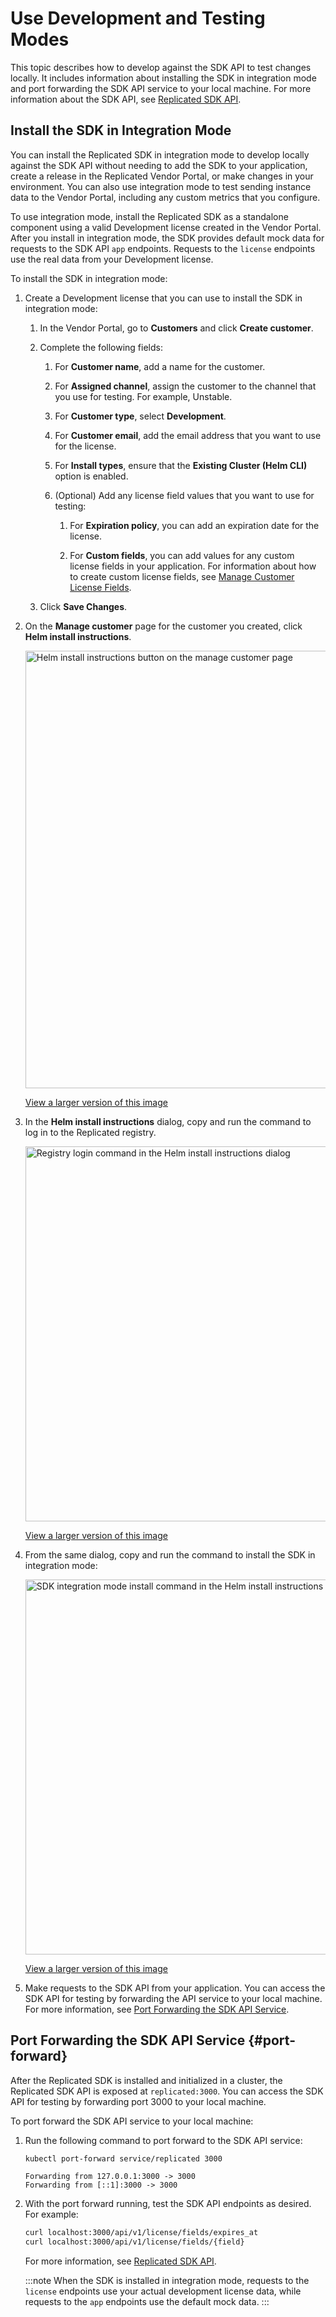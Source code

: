 # Use Development and Testing Modes

This topic describes how to develop against the SDK API to test changes locally. It includes information about installing the SDK in integration mode and port forwarding the SDK API service to your local machine. For more information about the SDK API, see [Replicated SDK API](/reference/replicated-sdk-apis).

## Install the SDK in Integration Mode

You can install the Replicated SDK in integration mode to develop locally against the SDK API without needing to add the SDK to your application, create a release in the Replicated Vendor Portal, or make changes in your environment. You can also use integration mode to test sending instance data to the Vendor Portal, including any custom metrics that you configure.

To use integration mode, install the Replicated SDK as a standalone component using a valid Development license created in the Vendor Portal. After you install in integration mode, the SDK provides default mock data for requests to the SDK API `app` endpoints. Requests to the `license` endpoints use the real data from your Development license.

To install the SDK in integration mode:

1. Create a Development license that you can use to install the SDK in integration mode:

   1. In the Vendor Portal, go to **Customers** and click **Create customer**.

   1. Complete the following fields:
      
      1. For **Customer name**, add a name for the customer.
      
      1. For **Assigned channel**, assign the customer to the channel that you use for testing. For example, Unstable.
      
      1. For **Customer type**, select **Development**.
      
      1. For **Customer email**, add the email address that you want to use for the license.

      1. For **Install types**, ensure that the **Existing Cluster (Helm CLI)** option is enabled.

      1. (Optional) Add any license field values that you want to use for testing:

         1. For **Expiration policy**, you can add an expiration date for the license. 

         1. For **Custom fields**, you can add values for any custom license fields in your application. For information about how to create custom license fields, see [Manage Customer License Fields](/vendor/licenses-adding-custom-fields).

   1. Click **Save Changes**.

1. On the **Manage customer** page for the customer you created, click **Helm install instructions**.

   <img alt="Helm install instructions button on the manage customer page" src="/images/helm-install-instructions-button.png" width="700px"/>

   [View a larger version of this image](/images/helm-install-instructions-button.png)

1. In the **Helm install instructions** dialog, copy and run the command to log in to the Replicated registry.

   <img alt="Registry login command in the Helm install instructions dialog" src="/images/helm-install-instructions-registry-login.png" width="600px"/>

   [View a larger version of this image](/images/helm-install-instructions-registry-login.png)

1. From the same dialog, copy and run the command to install the SDK in integration mode:

   <img alt="SDK integration mode install command in the Helm install instructions dialog" src="/images/helm-install-instructions-sdk-integration.png" width="600px"/>

   [View a larger version of this image](/images/helm-install-instructions-sdk-integration.png)

1. Make requests to the SDK API from your application. You can access the SDK API for testing by forwarding the API service to your local machine. For more information, see [Port Forwarding the SDK API Service](/vendor/replicated-sdk-development#port-forward).

## Port Forwarding the SDK API Service {#port-forward}    

After the Replicated SDK is installed and initialized in a cluster, the Replicated SDK API is exposed at `replicated:3000`. You can access the SDK API for testing by forwarding port 3000 to your local machine.

To port forward the SDK API service to your local machine:

1. Run the following command to port forward to the SDK API service:

    ```bash
    kubectl port-forward service/replicated 3000
    ```
    ```
    Forwarding from 127.0.0.1:3000 -> 3000
    Forwarding from [::1]:3000 -> 3000
    ```

1. With the port forward running, test the SDK API endpoints as desired. For example:

   ```bash
   curl localhost:3000/api/v1/license/fields/expires_at
   curl localhost:3000/api/v1/license/fields/{field}
   ```
   
   For more information, see [Replicated SDK API](/reference/replicated-sdk-apis).

   :::note
   When the SDK is installed in integration mode, requests to the `license` endpoints use your actual development license data, while requests to the `app` endpoints use the default mock data.
   :::